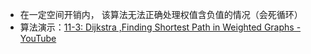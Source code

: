 - 在一定空间开销内， 该算法无法正确处理权值含负值的情况（会死循环）
- 算法演示：[11-3: Dijkstra ,Finding Shortest Path in Weighted Graphs - YouTube](https://www.youtube.com/watch?v=uyNJxsH16nc&list=PLvOO0btloRnsbnIIbX6ywvD8OZUTT0_ID&index=5)